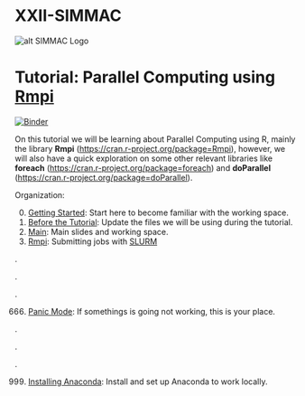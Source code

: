 # XXII-SIMMAC
![alt SIMMAC Logo](http://simmac.ucr.ac.cr/images/SIMMAC/Images/Inicio/2.png)

# Tutorial: Parallel Computing using [Rmpi](https://cran.r-project.org/web/packages/Rmpi/index.html)

[![Binder](https://mybinder.org/badge_logo.svg)](https://mybinder.org/v2/gh/villegar/xxii-simmac/master?filepath=HPCwRmpi.ipynb)

On this tutorial we will be learning about Parallel Computing using R, mainly the library __Rmpi__ (https://cran.r-project.org/package=Rmpi), however, we will also have a quick exploration on some other relevant libraries like __foreach__ (https://cran.r-project.org/package=foreach) and __doParallel__ (https://cran.r-project.org/package=doParallel).


Organization:

0. [Getting Started](0.GettingStarted.md): Start here to become familiar with the working space.
1. [Before the Tutorial](1.BeforeTheTutorial.md): Update the files we will be using during the tutorial.
2. [Main](2.Main.ipynb): Main slides and working space.
3. [Rmpi](3.Rmpi.ipynb): Submitting jobs with [SLURM](https://slurm.schedmd.com)

.

.

.

666. [Panic Mode](666.PanicMode.md): If somethings is going not working, this is your place.

.

.

.

999. [Installing Anaconda](999.InstallingAnaconda.md): Install and set up Anaconda to work locally.
